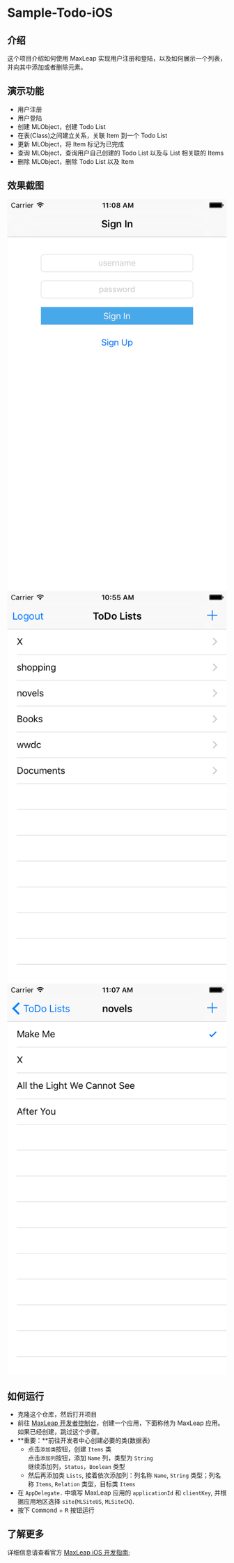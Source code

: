 # Sample-Todo-iOS

## 介绍

这个项目介绍如何使用 MaxLeap 实现用户注册和登陆，以及如何展示一个列表，并向其中添加或者删除元素。

## 演示功能

- 用户注册
- 用户登陆
- 创建 MLObject，创建 Todo List
- 在表(Class)之间建立关系，关联 Item 到一个 Todo List
- 更新 MLObject，将 Item 标记为已完成
- 查询 MLObject，查询用户自己创建的 Todo List 以及与 List 相关联的 Items
- 删除 MLObject，删除 Todo List 以及 Item

## 效果截图

![](docs/images/1.png)
![](docs/images/2.png)
![](docs/images/3.png)

## 如何运行

- 克隆这个仓库，然后打开项目
- 前往 [MaxLeap 开发者控制台](https://maxleap.cn)，创建一个应用，下面称他为 MaxLeap 应用。如果已经创建，跳过这个步骤。
- **重要：**前往开发者中心创建必要的类(数据表)<br>
	- 点击`添加类`按钮，创建 `Items` 类<br>
	点击`添加列`按钮，添加 `Name` 列，类型为 `String`<br>
	继续添加列，`Status`，`Boolean` 类型<br>
	- 然后再添加类 `Lists`, 接着依次添加列：列名称 `Name`, `String` 类型；列名称 `Items`, `Relation` 类型，目标类 `Items`
- 在 `AppDelegate.` 中填写 MaxLeap 应用的 `applicationId` 和 `clientKey`, 并根据应用地区选择 `site`(`MLSiteUS`, `MLSiteCN`).
- 按下 <kbd>Commond</kbd> + <kbd>R</kbd> 按钮运行

## 了解更多

详细信息请查看官方 [MaxLeap iOS 开发指南](https://maxleap.cn/zh_cn/guide/devguide/ios.html);
